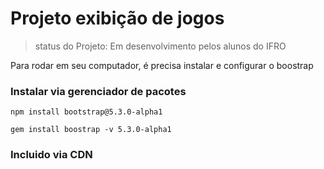 # Projeto exibição de jogos 

>status do Projeto: Em desenvolvimento pelos alunos do IFRO

Para rodar em seu computador, é precisa instalar e configurar o boostrap

### Instalar via gerenciador de pacotes 

```
npm install bootstrap@5.3.0-alpha1
```

```
gem install boostrap -v 5.3.0-alpha1
```

### Incluido via CDN
